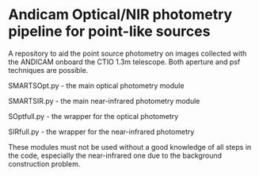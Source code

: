 # Andicam Optical/NIR photometry pipeline for point-like sources

A repository to aid the point source photometry on images collected with the ANDICAM onboard the CTIO 1.3m telescope. Both aperture and psf techniques are possible. 

SMARTSOpt.py - the main optical photometry module

SMARTSIR.py - the main near-infrared photometry module

SOptfull.py - the wrapper for the optical photometry

SIRfull.py - the wrapper for the near-infrared photometry

These modules must not be used without a good knowledge of all steps in the code, especially the near-infrared one due to the background construction problem.
